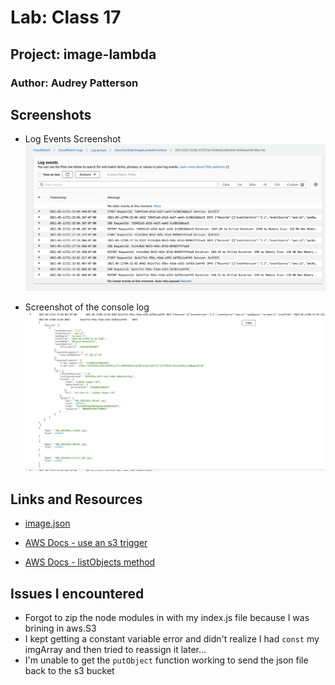 # Lab: Class 17

## Project: image-lambda

### Author: Audrey Patterson

## Screenshots

- Log Events Screenshot
![Log Events](assets/log-events.png)

- Screenshot of the console log
![Console Log](assets/imagejson.png)

## Links and Resources

- [image.json](./images.json)

- [AWS Docs - use an s3 trigger](https://docs.aws.amazon.com/lambda/latest/dg/with-s3-example.html)
- [AWS Docs - listObjects method](https://docs.aws.amazon.com/AmazonS3/latest/API/API_ListObjects.html#API_ListObjects_ResponseSyntax)

## Issues I encountered

- Forgot to zip the node modules in with my index.js file because I was brining in aws.S3
- I kept getting a constant variable error and didn't realize I had `const` my imgArray and then tried to reassign it later...
- I'm unable to get the `putObject` function working to send the json file back to the s3 bucket
